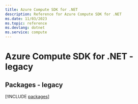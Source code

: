 ```yaml
---
title: Azure Compute SDK for .NET
description: Reference for Azure Compute SDK for .NET
ms.date: 11/03/2023
ms.topic: reference
ms.devlang: dotnet
ms.service: compute
---
```

# Azure Compute SDK for .NET - legacy
## Packages - legacy
[!INCLUDE [packages](compute-index.md)]